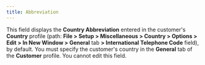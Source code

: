 ```yaml
---
title: Abbreviation
---
```



This field displays the **Country Abbreviation**  entered in the customer's **Country**  profile (path: **File &gt; Setup &gt; Miscellaneous 
 &gt; Country &gt; Options &gt; Edit &gt; In New Window &gt; General** tab **&gt; International Telephone Code** field),  by default. You must specify the customer's country in the **General**  tab of the **Customer** profile. You  cannot edit this field.
